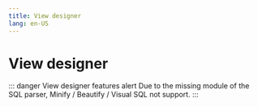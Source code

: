 ```yaml
---
title: View designer
lang: en-US
---
```


# View designer
::: danger View designer features alert
Due to the missing module of the SQL parser, Minify / Beautify / Visual SQL not support.
:::